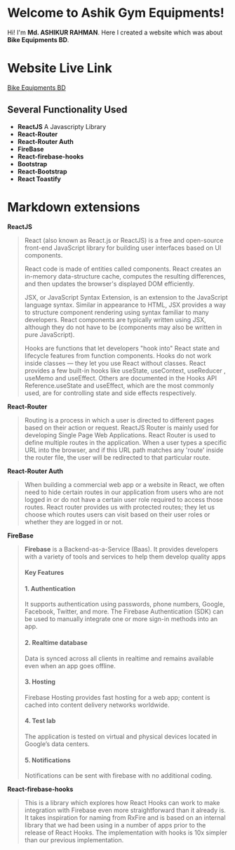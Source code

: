 # Welcome to Ashik Gym Equipments!

Hi! I'm **Md. ASHIKUR RAHMAN**. Here I created a website which was about **Bike Equipments BD**.

# Website Live Link

[Bike Equipments BD](https://bike-equipments-bd.web.app/)

## Several Functionality Used

- **ReactJS** A Javascripty Library
- **React-Router**
- **React-Router Auth**
- **FireBase**
- **React-firebase-hooks**
- **Bootstrap**
- **React-Bootstrap**
- **React Toastify**

# Markdown extensions

**ReactJS**

> React (also known as React.js or ReactJS) is a free and open-source front-end JavaScript library for building user interfaces based on UI components.
>
> React code is made of entities called components.
> React creates an in-memory data-structure cache, computes the resulting differences, and then updates the browser's displayed DOM efficiently.
>
> JSX, or JavaScript Syntax Extension, is an extension to the JavaScript language syntax. Similar in appearance to HTML, JSX provides a way to structure component rendering using syntax familiar to many developers. React components are typically written using JSX, although they do not have to be (components may also be written in pure JavaScript).
>
> Hooks are functions that let developers "hook into" React state and lifecycle features from function components. Hooks do not work inside classes — they let you use React without classes. React provides a few built-in hooks like useState, useContext, useReducer , useMemo and useEffect. Others are documented in the Hooks API Reference.useState and useEffect, which are the most commonly used, are for controlling state and side effects respectively.

**React-Router**

> Routing is a process in which a user is directed to different pages based on their action or request. ReactJS Router is mainly used for developing Single Page Web Applications. React Router is used to define multiple routes in the application. When a user types a specific URL into the browser, and if this URL path matches any 'route' inside the router file, the user will be redirected to that particular route.

**React-Router Auth**

> When building a commercial web app or a website in React, we often need to hide certain routes in our application from users who are not logged in or do not have a certain user role required to access those routes.
> React router provides us with protected routes; they let us choose which routes users can visit based on their user roles or whether they are logged in or not.

**FireBase**

> **Firebase** is a Backend-as-a-Service (Baas). It provides developers with a variety of tools and services to help them develop quality apps
>
> #### Key Features
>
> #### 1. Authentication
>
> It supports authentication using passwords, phone numbers, Google, Facebook, Twitter, and more. The Firebase Authentication (SDK) can be used to manually integrate one or more sign-in methods into an app.
>
> #### 2. Realtime database
>
> Data is synced across all clients in realtime and remains available even when an app goes offline.
>
> #### 3. Hosting
>
> Firebase Hosting provides fast hosting for a web app; content is cached into content delivery networks worldwide.
>
> #### 4. Test lab
>
> The application is tested on virtual and physical devices located in Google’s data centers.
>
> #### 5. Notifications
>
> Notifications can be sent with firebase with no additional coding.

**React-firebase-hooks**

> This is a library which explores how React Hooks can work to make integration with Firebase even more straightforward than it already is. It takes inspiration for naming from RxFire and is based on an internal library that we had been using in a number of apps prior to the release of React Hooks. The implementation with hooks is 10x simpler than our previous implementation.

